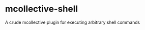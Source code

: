 mcollective-shell
=================

A crude mcollective plugin for executing arbitrary shell commands
